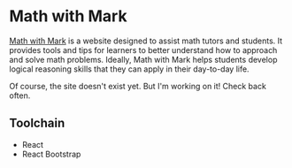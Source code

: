 # Math with Mark

[Math with Mark](https://mathwithmark.com) is a website designed to assist math tutors and students. It provides tools and tips for learners to better understand how to approach and solve math problems. Ideally, Math with Mark helps students develop logical reasoning skills that they can apply in their day-to-day life.

Of course, the site doesn't exist yet. But I'm working on it! Check back often.

## Toolchain

-   React
-   React Bootstrap
